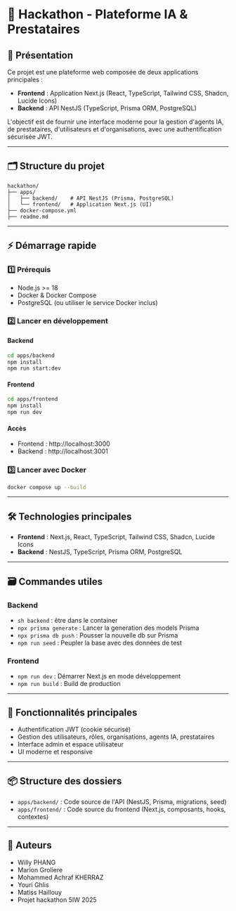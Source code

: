 # 🚀 Hackathon - Plateforme IA & Prestataires

## 📝 Présentation

Ce projet est une plateforme web composée de deux applications principales :

- **Frontend** : Application Next.js (React, TypeScript, Tailwind CSS, Shadcn, Lucide Icons)
- **Backend** : API NestJS (TypeScript, Prisma ORM, PostgreSQL)

L'objectif est de fournir une interface moderne pour la gestion d'agents IA, de prestataires, d'utilisateurs et d'organisations, avec une authentification sécurisée JWT.

---

## 🗂️ Structure du projet

```
hackathon/
├── apps/
│   ├── backend/    # API NestJS (Prisma, PostgreSQL)
│   └── frontend/   # Application Next.js (UI)
├── docker-compose.yml
├── readme.md
```

---

## ⚡ Démarrage rapide

### 1️⃣ Prérequis
- Node.js >= 18
- Docker & Docker Compose
- PostgreSQL (ou utiliser le service Docker inclus)

### 2️⃣ Lancer en développement

#### Backend
```bash
cd apps/backend
npm install
npm run start:dev
```

#### Frontend
```bash
cd apps/frontend
npm install
npm run dev
```

#### Accès
- Frontend : http://localhost:3000
- Backend : http://localhost:3001

### 3️⃣ Lancer avec Docker

```bash
docker compose up --build
```

---

## 🛠️ Technologies principales
- **Frontend** : Next.js, React, TypeScript, Tailwind CSS, Shadcn, Lucide Icons
- **Backend** : NestJS, TypeScript, Prisma ORM, PostgreSQL

---

## 🗃️ Commandes utiles

### Backend
- `sh backend` : être dans le container
- `npx prisma generate` : Lancer la generation des models Prisma
- `npx prisma db push` : Pousser la nouvelle db sur Prisma
- `npm run seed` : Peupler la base avec des données de test

### Frontend
- `npm run dev` : Démarrer Next.js en mode développement
- `npm run build` : Build de production

---

## 📁 Fonctionnalités principales
- Authentification JWT (cookie sécurisé)
- Gestion des utilisateurs, rôles, organisations, agents IA, prestataires
- Interface admin et espace utilisateur
- UI moderne et responsive

---

## 📦 Structure des dossiers

- `apps/backend/` : Code source de l'API (NestJS, Prisma, migrations, seed)
- `apps/frontend/` : Code source du frontend (Next.js, composants, hooks, contextes)

---

## 📝 Auteurs
- Willy PHANG
- Marion Groliere 
- Mohammed Achraf KHERRAZ
- Youri Ghlis 
- Matiss Haillouy
- Projet hackathon 5IW 2025
